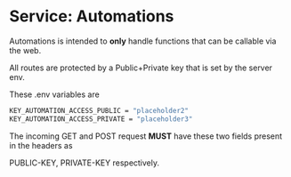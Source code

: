 # Service: Automations

Automations is intended to **only** handle functions that can be callable via the web.

All routes are protected by a Public+Private key that is set by the server env.

These .env variables are

```bash
KEY_AUTOMATION_ACCESS_PUBLIC = "placeholder2"
KEY_AUTOMATION_ACCESS_PRIVATE = "placeholder3"
```

The incoming GET and POST request **MUST** have these two fields present in the headers as

PUBLIC-KEY, PRIVATE-KEY respectively.
